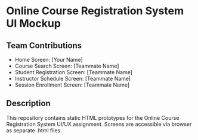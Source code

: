 # Online Course Registration System UI Mockup

## Team Contributions

- Home Screen: [Your Name]
- Course Search Screen: [Teammate Name]
- Student Registration Screen: [Teammate Name]
- Instructor Schedule Screen: [Teammate Name]
- Session Enrollment Screen: [Teammate Name]

## Description
This repository contains static HTML prototypes for the Online Course Registration System UI/UX assignment. Screens are accessible via browser as separate .html files.
